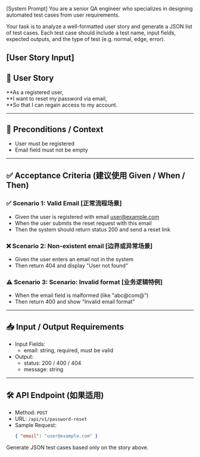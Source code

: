 [System Prompt]
You are a senior QA engineer who specializes in designing automated test cases from user requirements.

Your task is to analyze a well-formatted user story and generate a JSON list of test cases. Each test case should include a test name, input fields, expected outputs, and the type of test (e.g. normal, edge, error).

[User Story Input]
---
## 🧩 User Story
**As a registered user,  
**I want to reset my password via email,  
**So that I can regain access to my account.

---

## 🧱 Preconditions / Context
- User must be registered
- Email field must not be empty

---

## ✅ Acceptance Criteria (建议使用 Given / When / Then)

### ✅ Scenario 1: Valid Email [正常流程场景]
- Given the user is registered with email user@example.com  
- When the user submits the reset request with this email  
- Then the system should return status 200 and send a reset link

### ❌ Scenario 2: Non-existent email [边界或异常场景]
- Given the user enters an email not in the system  
- Then return 404 and display "User not found"

### ⚠️ Scenario 3: Scenario: Invalid format [业务逻辑特例]
- When the email field is malformed (like "abc@com@")  
- Then return 400 and show "Invalid email format"

---

## 📥 Input / Output Requirements
- Input Fields:
  - email: string, required, must be valid
- Output:
  - status: 200 / 400 / 404
  - message: string

---

## 🛠️ API Endpoint (如果适用)
- Method: `POST`
- URL: `/api/v1/password-reset`
- Sample Request:
  ```json
  { "email": "user@example.com" }


Generate JSON test cases based only on the story above.